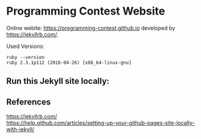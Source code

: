# Programming Contest Website

Online webite: https://programming-contest.github.io developed by https://jekyllrb.com/. 

Used Versions:  
~~~
ruby --version
ruby 2.3.1p112 (2016-04-26) [x86_64-linux-gnu]
~~~


## Run this Jekyll site locally:



## References

https://jekyllrb.com/  
https://help.github.com/articles/setting-up-your-github-pages-site-locally-with-jekyll/  

